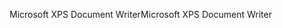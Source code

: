 <span data-ttu-id="b6231-101">Microsoft XPS Document Writer</span><span class="sxs-lookup"><span data-stu-id="b6231-101">Microsoft XPS Document Writer</span></span>
